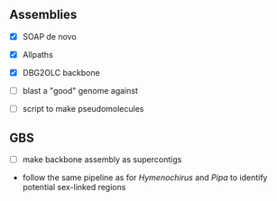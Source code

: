## Assemblies

- [x] SOAP de novo
- [x] Allpaths
- [x] DBG2OLC backbone
- [ ] blast a "good" genome against 
- [ ] script to make pseudomolecules


## GBS

- [ ] make backbone assembly as supercontigs
- follow the same pipeline as for *Hymenochirus* and *Pipa* to identify potential sex-linked regions
